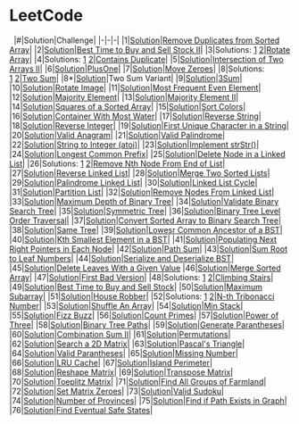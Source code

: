 # LeetCode
&nbsp;
|#|Solution|Challenge|
|-|-|-|
|1|[Solution](Array/RemoveDuplicatesFromSortedArray.java)|[Remove Duplicates from Sorted Array](https://leetcode.com/explore/interview/card/top-interview-questions-easy/92/array/727/)|
|2|[Solution](Array/BuySellStock.java)|[Best Time to Buy and Sell Stock II](https://leetcode.com/explore/interview/card/top-interview-questions-easy/92/array/564/)|
|3|Solutions: [1](Array/RotateArray.java#L1)&nbsp;[2](Array/RotateArray.java#L14)|[Rotate Array](https://leetcode.com/explore/interview/card/top-interview-questions-easy/92/array/646/)|
|4|Solutions: [1](Array/ContainsDuplicate.java#L1)&nbsp;[2](Array/ContainsDuplicate.java#L16)|[Contains Duplicate](https://leetcode.com/explore/interview/card/top-interview-questions-easy/92/array/578/)|
|5|[Solution](Array/IntersectionTwoArrays.java)|[Intersection of Two Arrays II](https://leetcode.com/explore/interview/card/top-interview-questions-easy/92/array/674/)|
|6|[Solution](Array/PlusOne.java)|[PlusOne](https://leetcode.com/explore/interview/card/top-interview-questions-easy/92/array/559/)|
|7|[Solution](Array/MoveZeroes.java)|[Move Zeroes](https://leetcode.com/explore/interview/card/top-interview-questions-easy/92/array/567/)|
|8|Solutions: [1](Array/TwoSum.java#L1)&nbsp;[2](Array/TwoSum.java#L14)|[Two Sum](https://leetcode.com/explore/interview/card/top-interview-questions-easy/92/array/546/)|
|8*|[Solution](Array/TwoSumVariant.java)|Two Sum Variant|
|9|[Solution](Array/TripletSum.java)|[3Sum](https://leetcode.com/problems/3sum/)|
|10|[Solution](Array/RotateImage.java)|[Rotate Image](https://leetcode.com/explore/featured/card/top-interview-questions-easy/92/array/770/)|
|11|[Solution](Array/MostFrequentEvenElement.java)|[Most Frequent Even Element](https://leetcode.com/problems/most-frequent-even-element/)|
|12|[Solution](Array/MajorityElement.java)|[Majority Element](https://leetcode.com/problems/majority-element/)|
|13|[Solution](Array/MajorityElement2.java)|[Majority Element II](https://leetcode.com/problems/majority-element-ii/)|
|14|[Solution](Array/SquaresSortedArray.java)|[Squares of a Sorted Array](https://leetcode.com/problems/squares-of-a-sorted-array/)|
|15|[Solution](Array/SortColors.java)|[Sort Colors](https://leetcode.com/problems/sort-colors/)|
|16|[Solution](Array/ContainerMostWater.java)|[Container With Most Water](https://leetcode.com/problems/container-with-most-water/)|
|17|[Solution](Strings/ReverseString.java)|[Reverse String](https://leetcode.com/explore/featured/card/top-interview-questions-easy/127/strings/879/)|
|18|[Solution](Strings/ReverseInteger.java)|[Reverse Integer](https://leetcode.com/explore/featured/card/top-interview-questions-easy/127/strings/880/)|
|19|[Solution](Strings/FirstUniqueChar.java)|[First Unique Character in a String](https://leetcode.com/explore/featured/card/top-interview-questions-easy/127/strings/881/)|
|20|[Solution](Strings/ValidAnagram.java)|[Valid Anagram](https://leetcode.com/explore/featured/card/top-interview-questions-easy/127/strings/882/)|
|21|[Solution](Strings/ValidPalindrome.java)|[Valid Palindrome](https://leetcode.com/explore/featured/card/top-interview-questions-easy/127/strings/883/)|
|22|[Solution](Strings/Atoi.java)|[String to Integer (atoi)](https://leetcode.com/explore/featured/card/top-interview-questions-easy/127/strings/884/)|
|23|[Solution](Strings/strStr.java)|[Implement strStr()](https://leetcode.com/explore/featured/card/top-interview-questions-easy/127/strings/885/)|
|24|[Solution](Strings/LongestCommonPrefix.java)|[Longest Common Prefix](https://leetcode.com/explore/featured/card/top-interview-questions-easy/127/strings/887/)|
|25|[Solution](LinkedList/DeleteNode.java)|[Delete Node in a Linked List](https://leetcode.com/explore/featured/card/top-interview-questions-easy/93/linked-list/553/)|
|26|Solutions: [1](LinkedList/RemoveNthNode.java#L11)&nbsp;[2](LinkedList/RemoveNthNode.java#L40)|[Remove Nth Node From End of List](https://leetcode.com/explore/featured/card/top-interview-questions-easy/93/linked-list/603/)|
|27|[Solution](LinkedList/ReverseLinkedList.java)|[Reverse Linked List](https://leetcode.com/explore/featured/card/top-interview-questions-easy/93/linked-list/560/)|
|28|[Solution](LinkedList/MergeTwoSortedLists.java)|[Merge Two Sorted Lists](https://leetcode.com/explore/featured/card/top-interview-questions-easy/93/linked-list/771/)|
|29|[Solution](LinkedList/PalindromeLinkedList.java)|[Palindrome Linked List](https://leetcode.com/explore/interview/card/top-interview-questions-easy/93/linked-list/772/)|
|30|[Solution](LinkedList/LinkedListCycle.java)|[Linked List Cycle](https://leetcode.com/explore/interview/card/top-interview-questions-easy/93/linked-list/773/)|
|31|[Solution](LinkedList/PartitionList.java)|[Partition List](https://leetcode.com/problems/partition-list/)|
|32|[Solution](LinkedList/RemoveNodesFromLinkedList.java.java)|[Remove Nodes From Linked List](https://leetcode.com/problems/remove-nodes-from-linked-list/)|
|33|[Solution](Trees/MaxDepth.java)|[Maximum Depth of Binary Tree](https://leetcode.com/explore/interview/card/top-interview-questions-easy/94/trees/555/)|
|34|[Solution](Trees/ValidBST.java)|[Validate Binary Search Tree](https://leetcode.com/explore/interview/card/top-interview-questions-easy/94/trees/625/)|
|35|[Solution](Trees/SymmetricTree.java)|[Symmetric Tree](https://leetcode.com/explore/interview/card/top-interview-questions-easy/94/trees/627/)|
|36|[Solution](Trees/LevelOrderTraversal.java)|[Binary Tree Level Order Traversal](https://leetcode.com/explore/interview/card/top-interview-questions-easy/94/trees/628/)|
|37|[Solution](Trees/ConvertArrayBST.java)|[Convert Sorted Array to Binary Search Tree](https://leetcode.com/explore/interview/card/top-interview-questions-easy/94/trees/631/)|
|38|[Solution](Trees/SameTree.java)|[Same Tree](https://leetcode.com/problems/same-tree/)|
|39|[Solution](Trees/LowestCommonAncestor.java)|[Lowesr Common Ancestor of a BST](https://leetcode.com/problems/lowest-common-ancestor-of-a-binary-search-tree/)|
|40|[Solution](Trees/KthSmallest.java)|[Kth Smallest Element in a BST](https://leetcode.com/problems/kth-smallest-element-in-a-bst/)|
|41|[Solution](Trees/PopulatingNextRightEachNode.java)|[Populating Next Right Pointers in Each Node](https://leetcode.com/problems/populating-next-right-pointers-in-each-node/)|
|42|[Solution](Trees/PathSum.java)|[Path Sum](https://leetcode.com/problems/path-sum/)|
|43|[Solution](Trees/SumRootLeafNumbers.java)|[Sum Root to Leaf Numbers](https://leetcode.com/problems/sum-root-to-leaf-numbers/)|
|44|[Solution](Trees/SerializeDeserializeBST.java)|[Serialize and Deserialize BST](https://leetcode.com/problems/serialize-and-deserialize-bst/)|
|45|[Solution](Trees/DeleteNodesGivenValue.java)|[Delete Leaves With a Given Value](https://leetcode.com/problems/delete-leaves-with-a-given-value/)
|46|[Solution](Sorting/MergeSortedArray.java)|[Merge Sorted Array](https://leetcode.com/explore/interview/card/top-interview-questions-easy/96/sorting-and-searching/587/)|
|47|[Solution](Sorting/FirstBadVersion.java)|[First Bad Version](https://leetcode.com/explore/interview/card/top-interview-questions-easy/96/sorting-and-searching/774/)|
|48|Solutions: [1](DynamicProgramming/ClimbingStairs.java#L1)&nbsp;[2](DynamicProgramming/ClimbingStairs.java#L11)|[Climbing Stairs](https://leetcode.com/explore/interview/card/top-interview-questions-easy/97/dynamic-programming/569/)|
|49|[Solution](DynamicProgramming/BestTimeBuySellStock.java)|[Best Time to Buy and Sell Stock](https://leetcode.com/explore/interview/card/top-interview-questions-easy/97/dynamic-programming/572/)|
|50|[Solution](DynamicProgramming/MaximumSubarray.java)|[Maximum Subarray](https://leetcode.com/explore/interview/card/top-interview-questions-easy/97/dynamic-programming/566/)|
|51|[Solution](DynamicProgramming/HouseRobber.java)|[House Robber](https://leetcode.com/explore/interview/card/top-interview-questions-easy/97/dynamic-programming/576/)|
|52|Solutions: [1](DynamicProgramming/Tribonacci.java#L1)&nbsp;[2](DynamicProgramming/Tribonacci.java#L21)|[N-th Tribonacci Number](https://leetcode.com/problems/n-th-tribonacci-number/)|
|53|[Solution](Design/ShuffleAnArray.java)|[Shuffle An Array](https://leetcode.com/explore/interview/card/top-interview-questions-easy/98/design/670/)|
|54|[Solution](Design/MinStack.java)|[Min Stack](https://leetcode.com/explore/interview/card/top-interview-questions-easy/98/design/562/)|
|55|[Solution](Math/FizzBuzz.java)|[Fizz Buzz](https://leetcode.com/explore/interview/card/top-interview-questions-easy/102/math/743/)|
|56|[Solution](Math/CountPrimes.java)|[Count Primes](https://leetcode.com/explore/interview/card/top-interview-questions-easy/102/math/744/)|
|57|[Solution](Math/PowerOfThree.java)|[Power of Three](https://leetcode.com/explore/interview/card/top-interview-questions-easy/102/math/745/)|
|58|[Solution](Backtracking/BinaryTreePaths.java)|[Binary Tree Paths](https://leetcode.com/problems/binary-tree-paths/)|
|59|[Solution](Backtracking/GenerateParantheses.java)|[Generate Parantheses](https://leetcode.com/problems/generate-parentheses/)|
|60|[Solution](Backtracking/CombinationSum.java)|[Combination Sum II](https://leetcode.com/problems/combination-sum-ii/)|
|61|[Solution](Backtracking/Permutations.java)|[Permutations](https://leetcode.com/problems/permutations/)|
|62|[Solution](Array/SearchMatrix.java)|[Search a 2D Matrix](https://leetcode.com/problems/search-a-2d-matrix/)|
|63|[Solution](Others/PascalsTriangle.java)|[Pascal's Triangle](https://leetcode.com/explore/interview/card/top-interview-questions-easy/99/others/601/)|
|64|[Solution](Others/ValidParantheses.java)|[Valid Parantheses](https://leetcode.com/explore/interview/card/top-interview-questions-easy/99/others/721/)|
|65|[Solution](Others/MissingNumber.java)|[Missing Number](https://leetcode.com/explore/interview/card/top-interview-questions-easy/99/others/722/)|
|66|[Solution](Others/LRUCache.java)|[LRU Cache](https://leetcode.com/problems/lru-cache/)|
|67|[Solution](Matrix/IslandPerimeter.java)|[Island Perimeter](https://leetcode.com/problems/island-perimeter/)|
|68|[Solution](Matrix/ReshapeMatrix.java)|[Reshape Matrix](https://leetcode.com/problems/reshape-the-matrix/)|
|69|[Solution](Matrix/TransposeMatrix.java)|[Transpose Matrix](https://leetcode.com/problems/transpose-matrix/)|
|70|[Solution](Matrix/ToeplitzMatrix.java)|[Toeplitz Matrix](https://leetcode.com/problems/toeplitz-matrix/)|
|71|[Solution](Matrix/AllGroupsOfFarmland.java)|[Find All Groups of Farmland](https://leetcode.com/problems/find-all-groups-of-farmland/)|
|72|[Solution](Matrix/SetMatrixZeros.java)|[Set Matrix Zeroes](https://leetcode.com/problems/set-matrix-zeroes/)|
|73|[Solution](Matrix/ValidSudoku.java)|[Valid Sudoku](https://leetcode.com/problems/valid-sudoku/)|
|74|[Solution](Graphs/NumberOfProvinces.java)|[Number of Provinces](https://leetcode.com/problems/number-of-provinces/)|
|75|[Solution](Graphs/FindPathExists.java)|[Find if Path Exists in Graph](https://leetcode.com/problems/find-if-path-exists-in-graph/)|
|76|[Solution](Graphs/EventualSafeStates.java)|[Find Eventual Safe States](https://leetcode.com/problems/find-eventual-safe-states/)|
